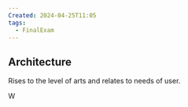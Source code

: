 ```yaml
---
Created: 2024-04-25T11:05
tags:
  - FinalExam
---
```

## Architecture

Rises to the level of arts and relates to needs of user.

  

W